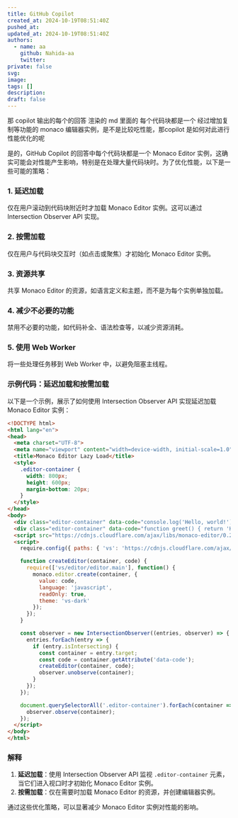 ```yaml
---
title: GitHub Copilot
created_at: 2024-10-19T08:51:40Z
pushed_at:
updated_at: 2024-10-19T08:51:40Z
authors:
  - name: aa
    github: Nahida-aa
    twitter:
private: false
svg:
image:
tags: []
description:
draft: false
---
```

那 copilot 输出的每个的回答 渲染的 md 里面的 每个代码块都是一个 经过增加复制等功能的 monaco 编辑器实例，是不是比较吃性能，那copilot 是如何对此进行性能优化的呢

是的，GitHub Copilot 的回答中每个代码块都是一个 Monaco Editor 实例，这确实可能会对性能产生影响，特别是在处理大量代码块时。为了优化性能，以下是一些可能的策略：

### 1. **延迟加载**
仅在用户滚动到代码块附近时才加载 Monaco Editor 实例。这可以通过 Intersection Observer API 实现。

### 2. **按需加载**
仅在用户与代码块交互时（如点击或聚焦）才初始化 Monaco Editor 实例。

### 3. **资源共享**
共享 Monaco Editor 的资源，如语言定义和主题，而不是为每个实例单独加载。

### 4. **减少不必要的功能**
禁用不必要的功能，如代码补全、语法检查等，以减少资源消耗。

### 5. **使用 Web Worker**
将一些处理任务移到 Web Worker 中，以避免阻塞主线程。

### 示例代码：延迟加载和按需加载

以下是一个示例，展示了如何使用 Intersection Observer API 实现延迟加载 Monaco Editor 实例：

```html
<!DOCTYPE html>
<html lang="en">
<head>
  <meta charset="UTF-8">
  <meta name="viewport" content="width=device-width, initial-scale=1.0">
  <title>Monaco Editor Lazy Load</title>
  <style>
    .editor-container {
      width: 800px;
      height: 600px;
      margin-bottom: 20px;
    }
  </style>
</head>
<body>
  <div class="editor-container" data-code="console.log('Hello, world!');"></div>
  <div class="editor-container" data-code="function greet() { return 'Hello!'; }"></div>
  <script src="https://cdnjs.cloudflare.com/ajax/libs/monaco-editor/0.21.2/min/vs/loader.min.js"></script>
  <script>
    require.config({ paths: { 'vs': 'https://cdnjs.cloudflare.com/ajax/libs/monaco-editor/0.21.2/min/vs' }});

    function createEditor(container, code) {
      require(['vs/editor/editor.main'], function() {
        monaco.editor.create(container, {
          value: code,
          language: 'javascript',
          readOnly: true,
          theme: 'vs-dark'
        });
      });
    }

    const observer = new IntersectionObserver((entries, observer) => {
      entries.forEach(entry => {
        if (entry.isIntersecting) {
          const container = entry.target;
          const code = container.getAttribute('data-code');
          createEditor(container, code);
          observer.unobserve(container);
        }
      });
    });

    document.querySelectorAll('.editor-container').forEach(container => {
      observer.observe(container);
    });
  </script>
</body>
</html>
```

### 解释

1. **延迟加载**：使用 Intersection Observer API 监视 `.editor-container` 元素，当它们进入视口时才初始化 Monaco Editor 实例。
2. **按需加载**：仅在需要时加载 Monaco Editor 的资源，并创建编辑器实例。

通过这些优化策略，可以显著减少 Monaco Editor 实例对性能的影响。